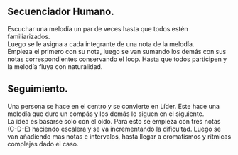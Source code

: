 


## Secuenciador Humano.  
Escuchar una melodía un par de veces hasta que todos estén familiarizados.  
Luego se le asigna a cada integrante de una nota de la melodía.  
Empieza el primero con su nota,  luego se van sumando los demás con sus notas correspondientes conservando el loop. Hasta que todos participen y la melodía fluya con naturalidad.



## Seguimiento.
Una persona se hace en el centro y se convierte en Líder. 
Este hace una melodía que dure un compás y los demás lo siguen en el siguiente.   
La idea es basarse solo con el oído. Para esto se empieza con tres notas (C-D-E) haciendo escalera y se va incrementando la dificultad. 
Luego se van añadiendo mas notas e intervalos, hasta llegar a cromatismos y rítmicas complejas dado el caso.    
